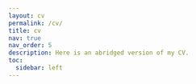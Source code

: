 ```yaml
---
layout: cv
permalink: /cv/
title: cv
nav: true
nav_order: 5
description: Here is an abridged version of my CV.
toc:
  sidebar: left
---
```

